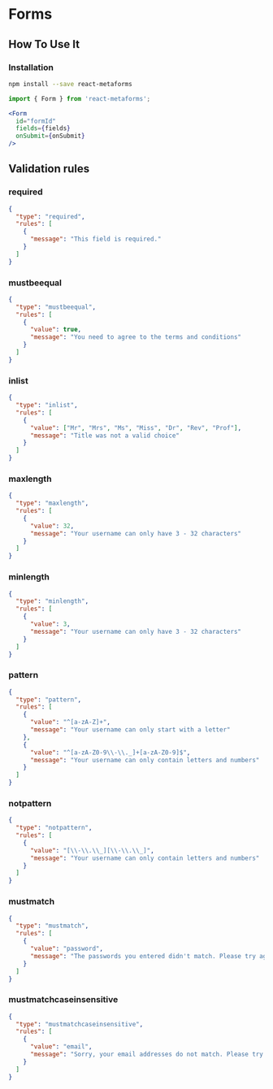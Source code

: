 # Forms

## How To Use It

### Installation

```bash
npm install --save react-metaforms
```

```jsx
import { Form } from 'react-metaforms';

<Form
  id="formId"
  fields={fields}
  onSubmit={onSubmit}
/>  
```

## Validation rules

### required

```json
{
  "type": "required",
  "rules": [
    {
      "message": "This field is required."
    }
  ]
}
```

### mustbeequal
```json
{
  "type": "mustbeequal",
  "rules": [
    {
      "value": true,
      "message": "You need to agree to the terms and conditions"
    }
  ]
}
```

### inlist
```json
{
  "type": "inlist",
  "rules": [
    {
      "value": ["Mr", "Mrs", "Ms", "Miss", "Dr", "Rev", "Prof"],
      "message": "Title was not a valid choice"
    }
  ]
}
```
### maxlength
```json
{
  "type": "maxlength",
  "rules": [
    {
      "value": 32,
      "message": "Your username can only have 3 - 32 characters"
    }
  ]
}
```

### minlength
```json
{
  "type": "minlength",
  "rules": [
    {
      "value": 3,
      "message": "Your username can only have 3 - 32 characters"
    }
  ]
}
```
### pattern
```json
{
  "type": "pattern",
  "rules": [
    {
      "value": "^[a-zA-Z]+",
      "message": "Your username can only start with a letter"
    },
    {
      "value": "^[a-zA-Z0-9\\-\\._]+[a-zA-Z0-9]$",
      "message": "Your username can only contain letters and numbers"
    }
  ]
}
```
### notpattern
```json
{
  "type": "notpattern",
  "rules": [
    {
      "value": "[\\-\\.\\_][\\-\\.\\_]",
      "message": "Your username can only contain letters and numbers"
    }
  ]
}
```

### mustmatch
```json
{
  "type": "mustmatch",
  "rules": [
    {
      "value": "password",
      "message": "The passwords you entered didn't match. Please try again"
    }
  ]
}
```
### mustmatchcaseinsensitive
```json
{
  "type": "mustmatchcaseinsensitive",
  "rules": [
    {
      "value": "email",
      "message": "Sorry, your email addresses do not match. Please try again"
    }
  ]
}
```
